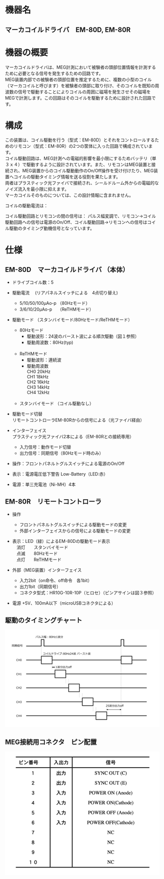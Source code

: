 
# 機器名
## マーカコイルドライバ　EM-80D, EM-80R

# 機器の概要
マーカコイルドライバは、MEG計測において被験者の頭部位置情報を計測するために必要となる信号を発生するための回路です。 </br>
MEG装置内部での被験者の頭部位置を推定するために、複数の小型のコイル（マーカコイルと呼びます）を被験者の頭部に取り付け、そのコイルを既知の周波数の信号で駆動することによりコイルの周囲に磁場を発生させその磁場をMEGで計測します。この回路はそのコイルを駆動するために設計された回路です。

# 構成 
この装置は、コイル駆動を行う（型式：EM-80D）とそれをコントロールするためのリモコン（型式：EM-80R）の2つの筐体に入った回路で構成されています。 </br>
コイル駆動回路は、MEG計測への電磁的影響を最小限にするためバッテリ（単３ｘ４）で駆動するように設計されています。また、リモコンはMEG装置と接続され、MEG装置からのコイル駆動動作のOn/Off操作を受け付けたり、MEG装置へコイルの駆動タイミング情報を送る役割を果たします。 </br>
両者はプラスティック光ファイバで接続され、シールドルーム外からの電磁的なノイズ流入を最小限に抑えます。 </br>
マーカコイルそのものについては、この設計情報に含まれません。

コイルの駆動電流は：

コイル駆動回路とリモコンの間の信号は：
パルス幅変調で、リモコン→コイル駆動回路への信号は電源のOn/Off、コイル駆動回路→リモコンへの信号はコイル駆動のタイミング動機信号となっています。


# 仕様
## EM-80D　マーカコイルドライバ （本体）
- ドライブコイル数：5
  </br>
- 駆動電流 　(リアパネルスイッチによる　4点切り替え)
  - 5/10/50/100μAo-p 	（80Hzモード）
  - 3/6/10/20μAo-p　	（ReTHMモード）

- 駆動モード （スタンバイモード/80Hzモード/ReTHMモード）
  - 80Hzモード
    - 駆動波形：24波のバースト波による順次駆動（図１参照）
    - 駆動周波数：80Hz(typ)
<br></br>
  - ReTHMモード
    - 駆動波形：連続波
    - 駆動周波数 </br>
    CH0	20kHz </br>
    CH1	18kHz </br>
    CH2	16kHz </br>
    CH3	14kHz </br>
    CH4	12kHz
<br></br>
  - スタンバイモード
    （コイル駆動なし）

- 駆動モード切替 </br>
    リモートコントローラEM-80Rからの信号による（光ファイバ経由）

- インターフェイス </br>
  プラスティック光ファイバ2本による（EM-80Rとの接続専用）
  - 入力信号：動作モード切替
  - 出力信号：同期信号（80Hzモード時のみ）

- 操作：フロントパネルトグルスイッチによる電源のOn/Off

- 表示：電源電圧低下警告 Low-Battery（LED:赤）

- 電源：単三充電池（Ni-MH）4本

## EM-80R　リモートコントローラ
- 操作
  - フロントパネルトグルスイッチによる駆動モードの変更
  - 外部インターフェイスからの信号による駆動モードの変更

- 表示：LED（緑）によるEM-80Dの駆動モード表示 </br>
    　消灯　　スタンバイモード </br>
    　点滅　　80Hzモード </br>
    　点灯　　ReTHMモード </br>

- 外部（MEG装置）インターフェイス
  - 入力2bit（on命令、off命令　各1bit）
  - 出力1bit（同期信号）
  - コネクタ型式：HR10G-10R-10P（ヒロセ）（ピンアサインは図３参照）

- 電源	+5V、100mA以下（microUSBコネクタによる）

## 駆動のタイミングチャート
![drive timing chart](figures/deriveSequence.png)

## MEG接続用コネクタ　ピン配置
![pin config](figures/HR10G-10R-10P73_pinConfig.png)